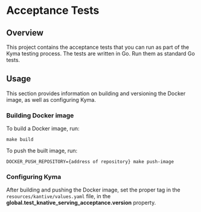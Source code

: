# Acceptance Tests

## Overview

This project contains the acceptance tests that you can run as part of the Kyma testing process.
The tests are written in Go. Run them as standard Go tests.

## Usage
This section provides information on building and versioning the Docker image, as well as configuring Kyma.

### Building Docker image

To build a Docker image, run:
```
make build
```

To push the built image, run:
```
DOCKER_PUSH_REPOSITORY={address of repository} make push-image
```

### Configuring Kyma

After building and pushing the Docker image, set the proper tag in the `resources/kantive/values.yaml` file, in the **global.test_knative_serving_acceptance.version** property.
